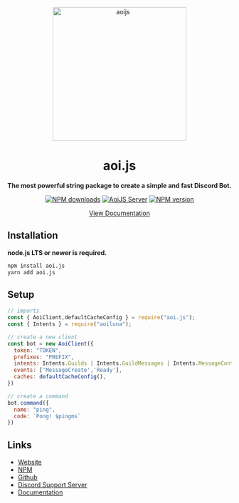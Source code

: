 <p align="center">
  <a href="https://aoi.js.org">
    <img width="300" src="https://cdn.discordapp.com/attachments/1058843428831629443/1063251770228342895/aoijsbanner.png" alt="aoijs">
  </a>
</p>

<h1 align="center">aoi.js</h1>

<div align="center">

**The most powerful string package to create a simple and fast Discord Bot.**

[![NPM downloads][download-image]][download-url]
[![AoiJS Server][aoijs-server]][aoijs-server-url]
[![NPM version][npm-image]][npm-url]

[npm-image]: http://img.shields.io/npm/v/aoi.js.svg?color=42cfff
[npm-url]: http://npmjs.org/package/aoi.js
[download-image]: https://img.shields.io/npm/dt/aoi.js.svg?color=3182b0
[download-url]: https://npmjs.org/package/aoi.js
[aoijs-server]: https://img.shields.io/discord/773352845738115102?color=5865F2&logo=discord&logoColor=white
[aoijs-server-url]: https://aoi.js.org/invite

[View Documentation](https://aoi.js.org/docs/)

</div>

## Installation

**node.js LTS or newer is required.**

```bash
npm install aoi.js
yarn add aoi.js
```

## Setup

```javascript
// imports
const { AoiClient,defaultCacheConfig } = require("aoi.js");
const { Intents } = require("aoiluna");

// create a new client
const bot = new AoiClient({
  token: "TOKEN",
  prefixes: "PREFIX",
  intents: Intents.Guilds | Intents.GuildMessages | Intents.MessageContent,
  events: ['MessageCreate','Ready'],
  caches: defaultCacheConfig(),
})

// create a command
bot.command({
  name: "ping",
  code: `Pong! $pingms`
})
```

## Links
- [Website](https://aoi.js.org)
- [NPM](https://www.npmjs.com/package/aoi.js)
- [Github](https://github.com/AkaruiDevelopment/aoi.js)
- [Discord Support Server](https://discord.gg/HMUfMXDQsV)
- [Documentation](https://aoi.js.org/docs/)
